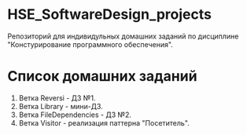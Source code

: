 # HSE_SoftwareDesign_projects
Репозиторий для индивидульных домашних заданий по дисциплине "Констурирование программного обеспечения".
# Список домашних заданий
1. Ветка Reversi - ДЗ №1.
2. Ветка Library - мини-ДЗ.
3. Ветка FileDependencies - ДЗ №2.
4. Ветка Visitor - реализация паттерна "Посетитель".
